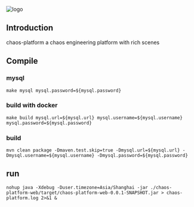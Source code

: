 ![logo](https://chaosblade.oss-cn-hangzhou.aliyuncs.com/doc/image/chaosblade-logo.png)  

## Introduction
chaos-platform a chaos engineering platform with rich scenes

## Compile
### mysql
````shell script
make mysql mysql.password=${mysql.password}
````

### build with docker
````shell script
make build mysql.url=${mysql.url} mysql.username=${mysql.username} mysql.password=${mysql.password}
````

### build
````shell script
mvn clean package -Dmaven.test.skip=true -Dmysql.url=${mysql.url} -Dmysql.username=${mysql.username} -Dmysql.password=${mysql.password}
````

## run
````shell script
nohup java -Xdebug -Duser.timezone=Asia/Shanghai -jar ./chaos-platform-web/target/chaos-platform-web-0.0.1-SNAPSHOT.jar > chaos-platform.log 2>&1 &
````
